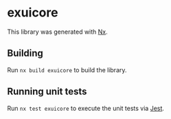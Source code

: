 # exuicore

This library was generated with [Nx](https://nx.dev).

## Building

Run `nx build exuicore` to build the library.

## Running unit tests

Run `nx test exuicore` to execute the unit tests via [Jest](https://jestjs.io).
